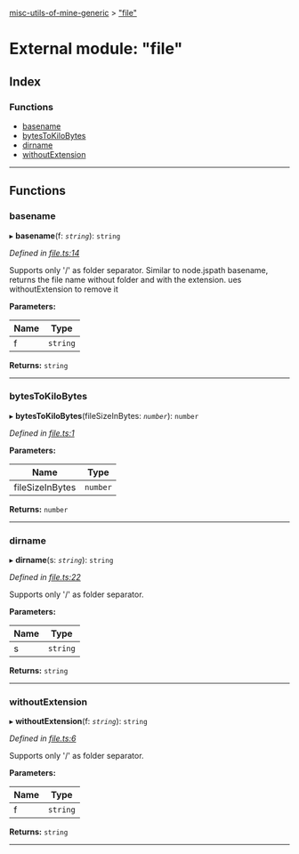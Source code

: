 [misc-utils-of-mine-generic](../README.md) > ["file"](../modules/_file_.md)

# External module: "file"

## Index

### Functions

* [basename](_file_.md#basename)
* [bytesToKiloBytes](_file_.md#bytestokilobytes)
* [dirname](_file_.md#dirname)
* [withoutExtension](_file_.md#withoutextension)

---

## Functions

<a id="basename"></a>

###  basename

▸ **basename**(f: *`string`*): `string`

*Defined in [file.ts:14](https://github.com/cancerberoSgx/misc-utils-of-mine/blob/b89f98c/misc-utils-of-mine-generic/src/file.ts#L14)*

Supports only '/' as folder separator. Similar to node.jspath basename, returns the file name without folder and with the extension. ues withoutExtension to remove it

**Parameters:**

| Name | Type |
| ------ | ------ |
| f | `string` |

**Returns:** `string`

___
<a id="bytestokilobytes"></a>

###  bytesToKiloBytes

▸ **bytesToKiloBytes**(fileSizeInBytes: *`number`*): `number`

*Defined in [file.ts:1](https://github.com/cancerberoSgx/misc-utils-of-mine/blob/b89f98c/misc-utils-of-mine-generic/src/file.ts#L1)*

**Parameters:**

| Name | Type |
| ------ | ------ |
| fileSizeInBytes | `number` |

**Returns:** `number`

___
<a id="dirname"></a>

###  dirname

▸ **dirname**(s: *`string`*): `string`

*Defined in [file.ts:22](https://github.com/cancerberoSgx/misc-utils-of-mine/blob/b89f98c/misc-utils-of-mine-generic/src/file.ts#L22)*

Supports only '/' as folder separator.

**Parameters:**

| Name | Type |
| ------ | ------ |
| s | `string` |

**Returns:** `string`

___
<a id="withoutextension"></a>

###  withoutExtension

▸ **withoutExtension**(f: *`string`*): `string`

*Defined in [file.ts:6](https://github.com/cancerberoSgx/misc-utils-of-mine/blob/b89f98c/misc-utils-of-mine-generic/src/file.ts#L6)*

Supports only '/' as folder separator.

**Parameters:**

| Name | Type |
| ------ | ------ |
| f | `string` |

**Returns:** `string`

___

